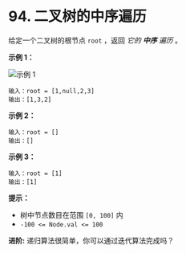 # 94. 二叉树的中序遍历

给定一个二叉树的根节点 `root` ，返回 *它的 **中序** 遍历* 。

**示例 1：**

![示例 1](https://assets.leetcode.com/uploads/2020/09/15/inorder_1.jpg)

```()
输入：root = [1,null,2,3]
输出：[1,3,2]
```

**示例 2：**

```()
输入：root = []
输出：[]
```

**示例 3：**

```()
输入：root = [1]
输出：[1]
```

**提示：**

- 树中节点数目在范围 `[0, 100]` 内
- `-100 <= Node.val <= 100`

**进阶:** 递归算法很简单，你可以通过迭代算法完成吗？
